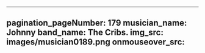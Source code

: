 ------
pagination_pageNumber: 179
musician_name: Johnny
band_name: The Cribs.
img_src: images/musician0189.png
onmouseover_src: 
------